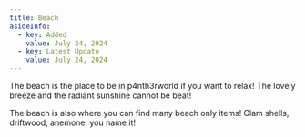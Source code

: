 ```yaml
---
title: Beach
asideInfo:
  - key: Added
    value: July 24, 2024
  - key: Latest Update
    value: July 24, 2024
---
```

The beach is the place to be in p4nth3rworld if you want to relax!
The lovely breeze and the radiant sunshine cannot be beat!

The beach is also where you can find many beach only items! Clam shells, driftwood, anemone, you name it! 
